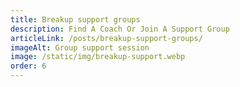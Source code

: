 ```yaml
---
title: Breakup support groups
description: Find A Coach Or Join A Support Group
articleLink: /posts/breakup-support-groups/
imageAlt: Group support session
image: /static/img/breakup-support.webp
order: 6
---
```

